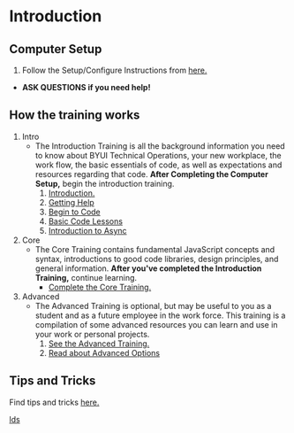 # Introduction

## Computer Setup
1. Follow the Setup/Configure Instructions from [here.](../newHireToDo.md)
* **ASK QUESTIONS if you need help!**

##  How the training works
1.  Intro
    * The Introduction Training is all the background information you need to know about BYUI Technical Operations, your new workplace, the work flow, the basic essentials of code, as well as expectations and resources regarding that code. **After Completing the Computer Setup,** begin the introduction training.
        1. [Introduction.](./intro.md)
        2. [Getting Help](./help.md)
        3. [Begin to Code](./coding.md)
        4. [Basic Code Lessons](./basiccodelessons.md)
        5. [Introduction to Async](./intro2Async.md)
2.  Core
    * The Core Training contains fundamental JavaScript concepts and syntax, introductions to good code libraries, design principles, and general information.  **After you've completed the Introduction Training,** continue learning.  
        * [Complete the Core Training.](../Core/core.md)
3.  Advanced
    * The Advanced Training is optional, but may be useful to you as a student and as a future employee in the work force. This training is a compilation of some advanced resources you can learn and use in your work or personal projects. 
        1. [See the Advanced Training.](../Advanced/advanced.md)
        2. [Read about Advanced Options](../Advanced/advanceLearning.md)

## Tips and Tricks
Find tips and tricks [here.](../Resources/tipstricks.md)

<a href="https://www.lds.org" target="_blank">lds</a>
